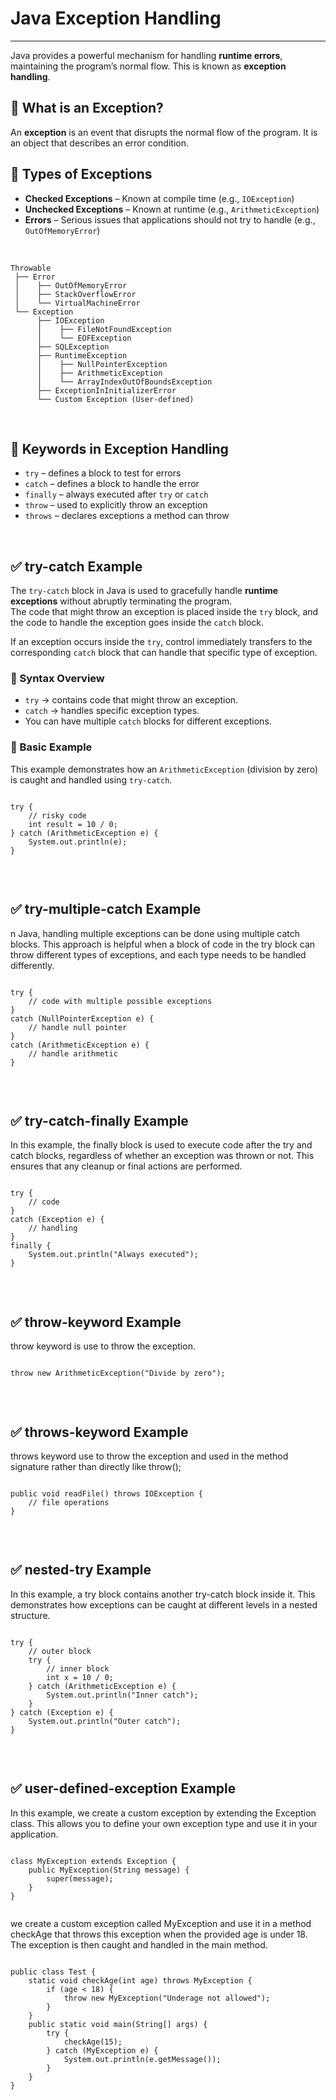 # Java Exception Handling
---

Java provides a powerful mechanism for handling **runtime errors**, maintaining the program’s normal flow. This is known as **exception handling**.



## 🔹 What is an Exception?

An **exception** is an event that disrupts the normal flow of the program. It is an object that describes an error condition.


## 🔹 Types of Exceptions

- **Checked Exceptions** – Known at compile time (e.g., `IOException`)
- **Unchecked Exceptions** – Known at runtime (e.g., `ArithmeticException`)
- **Errors** – Serious issues that applications should not try to handle (e.g., `OutOfMemoryError`)

<br/>

```plaintext
Throwable
 ├── Error
 │    ├── OutOfMemoryError
 │    ├── StackOverflowError
 │    └── VirtualMachineError
 └── Exception
      ├── IOException
      │    ├── FileNotFoundException
      │    └── EOFException
      ├── SQLException
      ├── RuntimeException
      │    ├── NullPointerException
      │    ├── ArithmeticException
      │    └── ArrayIndexOutOfBoundsException
      ├── ExceptionInInitializerError
      └── Custom Exception (User-defined)
```

<br/>

## 🔹 Keywords in Exception Handling

- `try` – defines a block to test for errors
- `catch` – defines a block to handle the error
- `finally` – always executed after `try` or `catch`
- `throw` – used to explicitly throw an exception
- `throws` – declares exceptions a method can throw

<br/>

## ✅ try-catch Example

The `try-catch` block in Java is used to gracefully handle **runtime exceptions** without abruptly terminating the program.  
The code that might throw an exception is placed inside the `try` block, and the code to handle the exception goes inside the `catch` block.

If an exception occurs inside the `try`, control immediately transfers to the corresponding `catch` block that can handle that specific type of exception.

### 🔸 Syntax Overview
- `try` → contains code that might throw an exception.
- `catch` → handles specific exception types.
- You can have multiple `catch` blocks for different exceptions.

### 🧪 Basic Example

This example demonstrates how an `ArithmeticException` (division by zero) is caught and handled using `try-catch`.


<div class="code-block">
  <pre><code>
<span class="keyword">try</span> <span class="punctuation">{</span>
    <span class="comment">// risky code</span>
    <span class="keyword">int</span> <span class="variable">result</span> = <span class="number">10</span> / <span class="number">0</span><span class="punctuation">;</span>
<span class="punctuation">}</span> <span class="keyword">catch</span> (<span class="classname">ArithmeticException</span> <span class="variable">e</span>) <span class="punctuation">{</span>
    <span class="method">System.out.println</span>(<span class="variable">e</span>)<span class="punctuation">;</span>
<span class="punctuation">}</span>
  </code></pre>
</div>


<br/>

## ✅ try-multiple-catch Example

n Java, handling multiple exceptions can be done using multiple catch blocks. This approach is helpful when a block of code in the try block can throw different types of exceptions, and each type needs to be handled differently.

<div class="code-block">
  <pre><code>
<span class="keyword">try</span> <span class="punctuation">{</span>
    <span class="comment">// code with multiple possible exceptions</span>
<span class="punctuation">}</span> 
<span class="keyword">catch</span> (<span class="classname">NullPointerException</span> <span class="variable">e</span>) <span class="punctuation">{</span>
    <span class="comment">// handle null pointer</span>
<span class="punctuation">}</span>
<span class="keyword">catch</span> (<span class="classname">ArithmeticException</span> <span class="variable">e</span>) <span class="punctuation">{</span>
    <span class="comment">// handle arithmetic</span>
<span class="punctuation">}</span>
  </code></pre>
</div>


<br/>

## ✅ try-catch-finally Example

In this example, the finally block is used to execute code after the try and catch blocks, regardless of whether an exception was thrown or not. This ensures that any cleanup or final actions are performed.

<div class="code-block">
  <pre><code>
<span class="keyword">try</span> <span class="punctuation">{</span>
    <span class="comment">// code</span>
<span class="punctuation">}</span> 
<span class="keyword">catch</span> (<span class="classname">Exception</span> <span class="variable">e</span>) <span class="punctuation">{</span>
    <span class="comment">// handling</span>
<span class="punctuation">}</span> 
<span class="keyword">finally</span> <span class="punctuation">{</span>
    <span class="method">System.out.println</span>(<span class="string">"Always executed"</span>)<span class="punctuation">;</span>
<span class="punctuation">}</span>
  </code></pre>
</div>

<br/>

## ✅ throw-keyword Example

throw keyword is use to throw the exception.

<div class="code-block">
  <pre><code>
<span class="keyword">throw</span> <span class="keyword">new</span> <span class="classname">ArithmeticException</span>(<span class="string">"Divide by zero"</span>)<span class="punctuation">;</span>
  </code></pre>
</div>

<br/>

## ✅ throws-keyword Example

throws keyword use to throw the exception and used in the method signature rather than directly like throw();
<div class="code-block">
  <pre><code>
<span class="keyword">public</span> <span class="keyword">void</span> <span class="method">readFile</span>() <span class="keyword">throws</span> <span class="classname">IOException</span> <span class="punctuation">{</span>
    <span class="comment">// file operations</span>
<span class="punctuation">}</span>
  </code></pre>
</div>

<br/>

## ✅ nested-try Example

In this example, a try block contains another try-catch block inside it. This demonstrates how exceptions can be caught at different levels in a nested structure.

<div class="code-block">
  <pre><code>
<span class="keyword">try</span> <span class="punctuation">{</span>
    <span class="comment">// outer block</span>
    <span class="keyword">try</span> <span class="punctuation">{</span>
        <span class="comment">// inner block</span>
        <span class="keyword">int</span> <span class="variable">x</span> = <span class="number">10</span> / <span class="number">0</span><span class="punctuation">;</span>
    <span class="punctuation">}</span> <span class="keyword">catch</span> (<span class="classname">ArithmeticException</span> <span class="variable">e</span>) <span class="punctuation">{</span>
        <span class="method">System.out.println</span>(<span class="string">"Inner catch"</span>)<span class="punctuation">;</span>
    <span class="punctuation">}</span>
<span class="punctuation">}</span> <span class="keyword">catch</span> (<span class="classname">Exception</span> <span class="variable">e</span>) <span class="punctuation">{</span>
    <span class="method">System.out.println</span>(<span class="string">"Outer catch"</span>)<span class="punctuation">;</span>
<span class="punctuation">}</span>
  </code></pre>
</div>
<br/>

## ✅ user-defined-exception Example

In this example, we create a custom exception by extending the Exception class. This allows you to define your own exception type and use it in your application.

<div class="code-block">
  <pre><code>
<span class="keyword">class</span> <span class="classname">MyException</span> <span class="keyword">extends</span> <span class="classname">Exception</span> <span class="punctuation">{</span>
    <span class="keyword">public</span> <span class="classname">MyException</span>(<span class="keyword">String</span> <span class="variable">message</span>) <span class="punctuation">{</span>
        <span class="keyword">super</span>(<span class="variable">message</span>)<span class="punctuation">;</span>
    <span class="punctuation">}</span>
<span class="punctuation">}</span>
  </code></pre>
</div>

we create a custom exception called MyException and use it in a method checkAge that throws this exception when the provided age is under 18. The exception is then caught and handled in the main method.

<div class="code-block">
  <pre><code>
<span class="keyword">public</span> <span class="keyword">class</span> <span class="classname">Test</span> <span class="punctuation">{</span>
    <span class="keyword">static void</span> <span class="method">checkAge</span>(<span class="keyword">int</span> <span class="variable">age</span>) <span class="keyword">throws</span> <span class="classname">MyException</span> <span class="punctuation">{</span>
        <span class="keyword">if</span> (<span class="variable">age</span> &lt; <span class="number">18</span>) <span class="punctuation">{</span>
            <span class="keyword">throw</span> <span class="keyword">new</span> <span class="classname">MyException</span>(<span class="string">"Underage not allowed"</span>)<span class="punctuation">;</span>
        <span class="punctuation">}</span>
    <span class="punctuation">}</span>
    <span class="keyword">public static void</span> <span class="method">main</span>(<span class="keyword">String</span>[] <span class="variable">args</span>) <span class="punctuation">{</span>
        <span class="keyword">try</span> <span class="punctuation">{</span>
            <span class="method">checkAge</span>(<span class="number">15</span>)<span class="punctuation">;</span>
        <span class="punctuation">}</span> <span class="keyword">catch</span> (<span class="classname">MyException</span> <span class="variable">e</span>) <span class="punctuation">{</span>
            <span class="method">System.out.println</span>(<span class="variable">e</span>.getMessage())<span class="punctuation">;</span>
        <span class="punctuation">}</span>
    <span class="punctuation">}</span>
<span class="punctuation">}</span>
  </code></pre>
</div>


